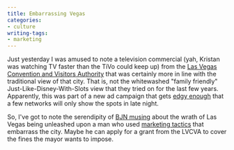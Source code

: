 ```yaml
---
title: Embarrassing Vegas
categories:
- culture
writing-tags:
- marketing
---
```


Just yesterday I was amused to note a television commercial (yah, Kristan was watching TV faster than the TiVo could keep up) from the [Las
Vegas Convention and Visitors Authority][1] that was certainly more in line with the traditional view of that city.  That is, not the whitewashed "family friendly" Just-Like-Disney-With-Slots view that they tried on for the last few years.  Apparently, this was part of a new ad campaign that gets [edgy enough][2] that a few networks will only show the spots in late night.

   [1]: http://www.vegasfreedom.com/
   [2]: http://www.reviewjournal.com/lvrj_home/2003/Jan-15-Wed-2003/business/20427758.html

So, I've got to note the serendipity of [BJN musing][3] about the wrath of Las Vegas being unleashed upon a man who used [marketing tactics][4] that embarrass the city.  Maybe he can apply for a grant from the LVCVA to cover the fines the mayor wants to impose.

   [3]: http://stlbrianj.blogspot.com/2003_07_20_archive.html#105924137548768957
   [4]: http://www.huntingforbambi.com/
